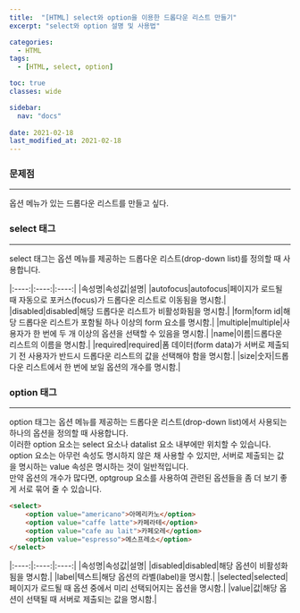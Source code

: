 ```yaml
---
title:  "[HTML] select와 option을 이용한 드롭다운 리스트 만들기"
excerpt: "select와 option 설명 및 사용법"

categories:
  - HTML
tags:
  - [HTML, select, option]

toc: true
classes: wide

sidebar:
  nav: "docs"
 
date: 2021-02-18
last_modified_at: 2021-02-18
---
```


### 문제점
---
옵션 메뉴가 있는 드롭다운 리스트를 만들고 싶다.

### select 태그
---
select 태그는 옵션 메뉴를 제공하는 드롭다운 리스트(drop-down list)를 정의할 때 사용합니다.

|:----:|:----:|:----:|
|속성명|속성값|설명|
|autofocus|autofocus|페이지가 로드될 때 자동으로 포커스(focus)가 드롭다운 리스트로 이동됨을 명시함.|
|disabled|disabled|해당 드롭다운 리스트가 비활성화됨을 명시함.|
|form|form id|해당 드롭다운 리스트가 포함될 하나 이상의 form 요소를 명시함.|
|multiple|multiple|사용자가 한 번에 두 개 이상의 옵션을 선택할 수 있음을 명시함.|
|name|이름|드롭다운 리스트의 이름을 명시함.|
|required|required|폼 데이터(form data)가 서버로 제출되기 전 사용자가 반드시 드롭다운 리스트의 값을 선택해야 함을 명시함.|
|size|숫자|드롭다운 리스트에서 한 번에 보일 옵션의 개수를 명시함.|

### option 태그
---
option 태그는 옵션 메뉴를 제공하는 드롭다운 리스트(drop-down list)에서 사용되는 하나의 옵션을 정의할 때 사용합니다.<br>
이러한 option 요소는 select 요소나 datalist 요소 내부에만 위치할 수 있습니다.<br>
option 요소는 아무런 속성도 명시하지 않은 채 사용할 수 있지만, 서버로 제출되는 값을 명시하는 value 속성은 명시하는 것이 일반적입니다.<br>
만약 옵션의 개수가 많다면, optgroup 요소를 사용하여 관련된 옵션들을 좀 더 보기 좋게 서로 묶어 줄 수 있습니다.

```html
<select>
    <option value="americano">아메리카노</option>
    <option value="caffe latte">카페라테</option>
    <option value="cafe au lait">카페오레</option>
    <option value="espresso">에스프레소</option>
</select>
```

|:----:|:----:|:----:|
|속성명|속성값|설명|
|disabled|disabled|해당 옵션이 비활성화됨을 명시함.|
|label|텍스트|해당 옵션의 라벨(label)을 명시함.|
|selected|selected|페이지가 로드될 때 옵션 중에서 미리 선택되어지는 옵션을 명시함.|
|value|값|해당 옵션이 선택될 때 서버로 제출되는 값을 명시함.|